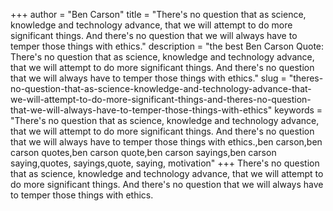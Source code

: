 +++
author = "Ben Carson"
title = "There's no question that as science, knowledge and technology advance, that we will attempt to do more significant things. And there's no question that we will always have to temper those things with ethics."
description = "the best Ben Carson Quote: There's no question that as science, knowledge and technology advance, that we will attempt to do more significant things. And there's no question that we will always have to temper those things with ethics."
slug = "theres-no-question-that-as-science-knowledge-and-technology-advance-that-we-will-attempt-to-do-more-significant-things-and-theres-no-question-that-we-will-always-have-to-temper-those-things-with-ethics"
keywords = "There's no question that as science, knowledge and technology advance, that we will attempt to do more significant things. And there's no question that we will always have to temper those things with ethics.,ben carson,ben carson quotes,ben carson quote,ben carson sayings,ben carson saying,quotes, sayings,quote, saying, motivation"
+++
There's no question that as science, knowledge and technology advance, that we will attempt to do more significant things. And there's no question that we will always have to temper those things with ethics.
